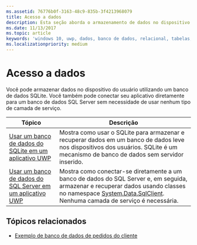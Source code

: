 ```yaml
---
ms.assetid: 76776b0f-3163-48c9-835b-3f4213968079
title: Acesso a dados
description: Esta seção aborda o armazenamento de dados no dispositivo em um banco de dados privado e o uso do mapeamento relacional de objeto em aplicativos da Plataforma Universal do Windows (UWP).
ms.date: 11/13/2017
ms.topic: article
keywords: 'windows 10, uwp, dados, banco de dados, relacional, tabelas, sqlite'
ms.localizationpriority: medium
---
```

# <a name="data-access"></a>Acesso a dados

Você pode armazenar dados no dispositivo do usuário utilizando um banco de dados SQLite. Você também pode conectar seu aplicativo diretamente para um banco de dados SQL Server sem necessidade de usar nenhum tipo de camada de serviço.

| Tópico | Descrição|
|-------|------------|
| [Usar um banco de dados do SQLite em um aplicativo UWP](sqlite-databases.md) | Mostra como usar o SQLite para armazenar e recuperar dados em um banco de dados leve nos dispositivos dos usuários. SQLite é um mecanismo de banco de dados sem servidor inserido. |
| [Usar um banco de dados do SQL Server em um aplicativo UWP](sql-server-databases.md) | Mostra como conectar-se diretamente a um banco de dados do SQL Server e, em seguida, armazenar e recuperar dados usando classes no namespace [System.Data.SqlClient](https://msdn.microsoft.com/library/system.data.sqlclient.aspx). Nenhuma camada de serviço é necessária. |

## <a name="related-topics"></a>Tópicos relacionados

* [Exemplo de banco de dados de pedidos do cliente](https://github.com/Microsoft/Windows-appsample-customers-orders-database)
